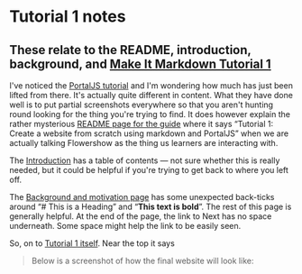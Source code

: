 # Tutorial 1 notes
## These relate to the README, introduction, background, and [Make It Markdown Tutorial 1](https://makeitmarkdown.flowershow.app/learn/tutorial-1)

I've noticed the [PortalJS tutorial](https://portaljs.org/blog/create-a-website-from-scratch) 
and I'm wondering how much has just been lifted from there.
It's actually quite different in content. 
What they have done well is to put partial screenshots everywhere so that you aren't 
hunting round looking for the thing you're trying to find.
It does however explain the rather mysterious [README page for the guide](https://makeitmarkdown.flowershow.app/)
where it says “Tutorial 1: Create a website from scratch using markdown and PortalJS” 
when we are actually talking Flowershow as the thing us learners are interacting with.

The [Introduction](https://makeitmarkdown.flowershow.app/learn/introduction)
has a table of contents — not sure whether this is really needed, 
but it could be helpful if you're trying to get back to where you left off.

The [Background and motivation page](https://makeitmarkdown.flowershow.app/learn/background)
has some unexpected back-ticks around “# This is a Heading” and “**This text is bold**”.
The rest of this page is generally helpful.
At the end of the page, the link to Next has no space underneath. Some space might help the link to be easily seen.

So, on to [Tutorial 1 itself](https://makeitmarkdown.flowershow.app/learn/tutorial-1).
Near the top it says
> Below is a screenshot of how the final website will look like:

